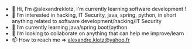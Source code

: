 - 👋 Hi, I’m @alexandreklotz, i'm currently learning software development !
- 👀 I’m interested in hacking, IT Security, java, spring, python, in short anything related to software development/hacking/IT Security
- 🌱 I’m currently learning java/spring boot/python
- 💞️ I’m looking to collaborate on anything that can help me improve/learn
- 📫 How to reach me => alexandre.klotz@yahoo.fr

<!---
alexandreklotz/alexandreklotz is a ✨ special ✨ repository because its `README.md` (this file) appears on your GitHub profile.
You can click the Preview link to take a look at your changes.
--->
